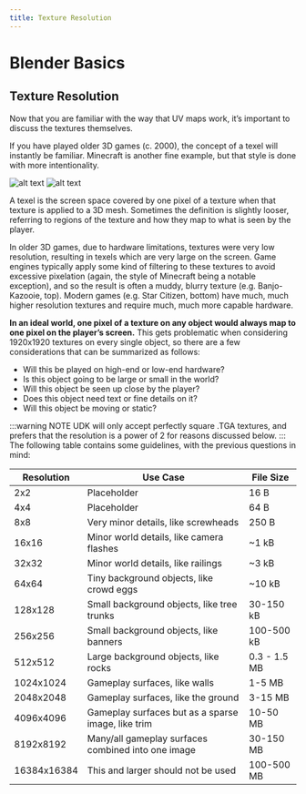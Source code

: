 ```yaml
---
title: Texture Resolution
---
```

# Blender Basics

## Texture Resolution

Now that you are familiar with the way that UV maps work, it’s important to discuss the textures themselves.

If you have played older 3D games (c. 2000), the concept of a texel will instantly be familiar. Minecraft is another fine example, but that style is done with more intentionality.

![alt text](/images/Blender/basics/image97.png "Old school cool")
![alt text](/images/Blender/basics/image63.png "New school cool")

A texel is the screen space covered by one pixel of a texture when that texture is applied to a 3D mesh. Sometimes the definition is slightly looser, referring to regions of the texture and how they map to what is seen by the player.

In older 3D games, due to hardware limitations, textures were very low resolution, resulting in texels which are very large on the screen. Game engines typically apply some kind of filtering to these textures to avoid excessive pixelation (again, the style of Minecraft being a notable exception), and so the result is often a muddy, blurry texture (e.g. Banjo-Kazooie, top). Modern games (e.g. Star Citizen, bottom) have much, much higher resolution textures and require much, much more capable hardware.

**In an ideal world, one pixel of a texture on any object would always map to one pixel on the player’s screen.** This gets problematic when considering 1920x1920 textures on every single object, so there are a few considerations that can be summarized as follows:

* Will this be played on high-end or low-end hardware?
* Is this object going to be large or small in the world?
* Will this object be seen up close by the player?
* Does this object need text or fine details on it?
* Will this object be moving or static?

:::warning NOTE
UDK will only accept perfectly square .TGA textures, and prefers that the resolution is a power of 2 for reasons discussed below. 
:::
The following table contains some guidelines, with the previous questions in mind:

|Resolution|Use Case |File Size|
|------|------|------|
|2x2|Placeholder|16 B|
|4x4|Placeholder|64 B|
|8x8|Very minor details, like screwheads|250 B|
|16x16|Minor world details, like camera flashes|~1 kB|
|32x32|Minor world details, like railings|~3 kB|
|64x64|Tiny background objects, like crowd eggs|~10 kB|
|128x128|Small background objects, like tree trunks|30-150 kB|
|256x256|Small background objects, like banners|100-500 kB|
|512x512|Large background objects, like rocks|0.3 - 1.5 MB|
|1024x1024|Gameplay surfaces, like walls|1-5 MB|
|2048x2048|Gameplay surfaces, like the ground|3-15 MB|
|4096x4096|Gameplay surfaces but as a sparse image, like trim|10-50 MB|
|8192x8192|Many/all gameplay surfaces combined into one image|30-150 MB|
|16384x16384|This and larger should not be used|100-500 MB|
